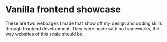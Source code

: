 # Vanilla frontend showcase
These are two webpages I made that show off my design and coding skills through frontend development. They were made with no frameworks, the way websites of this scale should be.